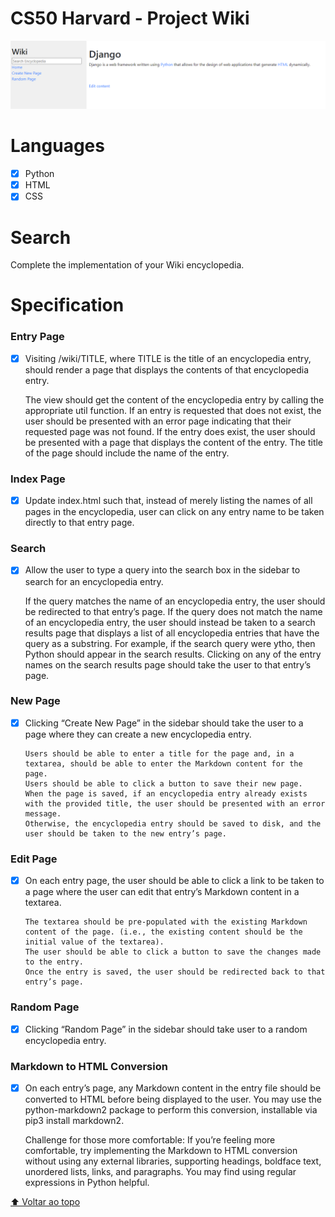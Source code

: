 # CS50 Harvard - Project Wiki 

<img src="exemple.PNG" alt="Demo">

# Languages

- [x] Python
- [x] HTML
- [x] CSS

# Search

Complete the implementation of your Wiki encyclopedia.

# Specification

### Entry Page

- [x]  Visiting /wiki/TITLE, where TITLE is the title of an encyclopedia entry, should render a page that displays the contents of that encyclopedia entry.

    The view should get the content of the encyclopedia entry by calling the appropriate util function.
    If an entry is requested that does not exist, the user should be presented with an error page indicating that their requested page was not found.
    If the entry does exist, the user should be presented with a page that displays the content of the entry. The title of the page should include the name of the entry.

### Index Page

- [x] Update index.html such that, instead of merely listing the names of all pages in the encyclopedia, user can click on any entry name to be taken directly to that entry page.

### Search

- [x]  Allow the user to type a query into the search box in the sidebar to search for an encyclopedia entry.

    If the query matches the name of an encyclopedia entry, the user should be redirected to that entry’s page.
    If the query does not match the name of an encyclopedia entry, the user should instead be taken to a search results page that displays a list of all encyclopedia entries that have the query as a substring. For example, if the search query were ytho, then Python should appear in the search results.
    Clicking on any of the entry names on the search results page should take the user to that entry’s page.
     
### New Page

- [x] Clicking “Create New Page” in the sidebar should take the user to a page where they can create a new encyclopedia entry.

      Users should be able to enter a title for the page and, in a textarea, should be able to enter the Markdown content for the page.
      Users should be able to click a button to save their new page.
      When the page is saved, if an encyclopedia entry already exists with the provided title, the user should be presented with an error message.
      Otherwise, the encyclopedia entry should be saved to disk, and the user should be taken to the new entry’s page.

### Edit Page

- [x] On each entry page, the user should be able to click a link to be taken to a page where the user can edit that entry’s Markdown content in a textarea.

      The textarea should be pre-populated with the existing Markdown content of the page. (i.e., the existing content should be the initial value of the textarea).
      The user should be able to click a button to save the changes made to the entry.
      Once the entry is saved, the user should be redirected back to that entry’s page.

### Random Page

- [x] Clicking “Random Page” in the sidebar should take user to a random encyclopedia entry.

### Markdown to HTML Conversion

- [x] On each entry’s page, any Markdown content in the entry file should be converted to HTML before being displayed to the user. You may use the python-markdown2 package to perform this conversion, installable via pip3 install markdown2.

    Challenge for those more comfortable: If you’re feeling more comfortable, try implementing the Markdown to HTML conversion without using any external libraries, supporting headings, boldface text, unordered lists, links, and paragraphs. You may find using regular expressions in Python helpful.


[⬆ Voltar ao topo](#cs50-project-2)<br>
